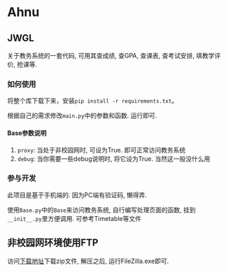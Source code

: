 # Ahnu

## JWGL

关于教务系统的一套代码, 可用其查成绩, 查GPA, 查课表, 查考试安排, 填教学评价, 抢课等.

### 如何使用

将整个库下载下来，安装`pip install -r requirements.txt`。

根据自己的需求修改`main.py`中的参数和函数. 运行即可.

#### Base参数说明

1. `proxy`: 当处于非校园网时, 可设为True. 即可正常访问教务系统
2. `debug`: 当你需要一些debug说明时, 将它设为True. 当然这一般没什么用

### 参与开发

此项目是基于手机端的. 因为PC端有验证码, 懒得弄.

使用`Base.py`中的`Base`来访问教务系统, 自行编写处理页面的函数, 挂到`__init__.py`里方便调用. 可参考Timetable等文件

## 非校园网环境使用FTP

访问[下载地址](https://github.com/AberSheeran/Ahnu/files/2636776/FileZilla.zip)下载zip文件, 解压之后, 运行FileZilla.exe即可.
